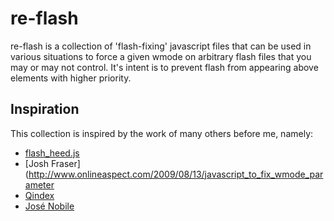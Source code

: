 re-flash
=============

re-flash is a collection of 'flash-fixing' javascript files that can be used in various situations to force a given wmode on arbitrary flash files that you may or may not control.  It's intent is to prevent flash from appearing above elements with higher priority.

Inspiration
-------------

This collection is inspired by the work of many others before me, namely:
+ [flash_heed.js](https://github.com/scribd/flash_heed)
+ [Josh Fraser](http://www.onlineaspect.com/2009/08/13/javascript_to_fix_wmode_parameter
+ [Qindex](http://www.qindex.info/Q_get.php?g_clss=forum&g_prcss=thrd&g_tmplt=&g_brd=5&g_pg=1&g_thrd=98)
+ [José Nobile](http://www.nobilesoft.com/Scripts/fix_wmode2transparent_swf.js)
